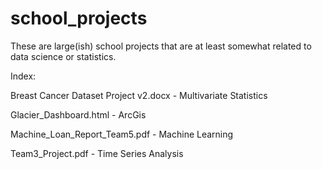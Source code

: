 # school_projects
These are large(ish) school projects that are at least somewhat related to data science or statistics.

Index:

Breast Cancer Dataset Project v2.docx - Multivariate Statistics

Glacier_Dashboard.html                - ArcGis

Machine_Loan_Report_Team5.pdf         - Machine Learning

Team3_Project.pdf                     - Time Series Analysis

